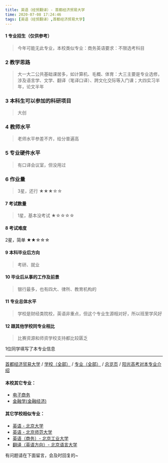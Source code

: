 ```yaml
---
title: 英语（经贸翻译）- 首都经济贸易大学
time: 2020-07-08 17:24:46
tags: [英语（经贸翻译）,首都经济贸易大学]
---
```

#### 1 专业招生（仅供参考）  
> 今年可能无此专业，本校类似专业：商务英语要求：不限选考科目


### 2 教学思路
> 大一大二公共基础课居多，如计算机、毛概、体育：大三主要是专业选修，涉及语言学、文学、翻译（笔译口译）、跨文化交际等入门课；大四实习半年，论文半年


### 3 本科生可以参加的科研项目
>  大创


### 4 教师水平
> 老师水平参差不齐，给分普遍高


### 5 专业硬件水平
> 有口译会议室，但没用过


### 6 作业量
>3星，还行
★★★☆☆



#### 7 考试数量
>1星，基本没考试
★☆☆☆☆


#### 8 考试难度
> 
2星，简单
★★☆☆☆



#### 9 本科毕业后方向
> 考研、就业


#### 10 毕业后从事的工作及前景
> 银行最多，也有四大、律所、教育机构的


#### 11 专业总体水平
> 学校是财经类院校，英语非重点，但这个专业生源相对好，所以班里学风好


#### 12 跟其他学校同专业相比
> 比赛资源和师资学校支持都比较匮乏


1位同学填写了本专业信息
***
[首都经济贸易大学](https://univgo.github.io/2020/07/08/首都经济贸易大学) / [学校（全部）](https://univgo.github.io/2020/07/08/3efa6bcca419) / [专业（全部）](https://univgo.github.io/2020/07/08/2d4c6d3552c2) / [总览页](https://univgo.github.io/2020/07/08/445daeb4fa00) / [阳光高考对本专业介绍](http://gaokao.chsi.com.cn/sch/zyk/view.do?schId=73394642&specId=73383483)
#### 本校其它专业：
- [电子商务](https://univgo.github.io/2020/07/08/ba9db65b01c3)
- [金融学(金融经济)](https://univgo.github.io/2020/07/08/532718bf9782)

#### 其它学校相似专业：
- [英语 - 北京大学](https://univgo.github.io/2020/07/08/0fbdd57bb5ff)
- [英语 - 北京师范大学](https://univgo.github.io/2020/07/08/fb1451957ef8)
- [英语（商务）- 北京工业大学](https://univgo.github.io/2020/07/08/e24df7ec2a30)
- [翻译（英语方向）- 北京语言大学](https://univgo.github.io/2020/07/08/dc7bfdf40376)

有问题请在下面留言，会及时回复的~